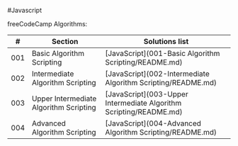 #Javascript

freeCodeCamp Algorithms:


|#|  Section | Solutions list |
|----|---------------|----------------|
| 001 | Basic Algorithm Scripting | [JavaScript](001-Basic Algorithm Scripting/README.md) |
| 002 | Intermediate Algorithm Scripting | [JavaScript](002-Intermediate Algorithm Scripting/README.md) |
| 003 | Upper Intermediate Algorithm Scripting | [JavaScript](003-Upper Intermediate Algorithm Scripting/README.md) |
| 004 | Advanced Algorithm Scripting  | [JavaScript](004-Advanced Algorithm Scripting/README.md) |
